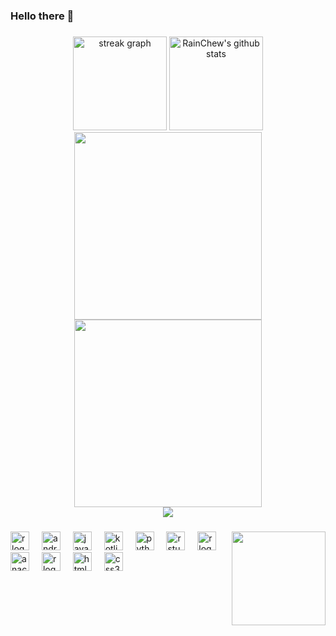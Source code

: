 ### Hello there 👋

<!--
**RainChew/RainChew** is a ✨ _special_ ✨ repository because its `README.md` (this file) appears on your GitHub profile.

Here are some ideas to get you started:

- 🔭 I’m currently working on ...
- 🌱 I’m currently learning ...
- 👯 I’m looking to collaborate on ...
- 🤔 I’m looking for help with ...
- 💬 Ask me about ...
- 📫 How to reach me: ...
- 😄 Pronouns: ...
- ⚡ Fun fact: ...
-->

<!--
<h2 align="left">Hi 👋! My name is ... and I'm a ..., from ....</h2>
-->

###

<div align="center">
<!--   <img src="https://github-readme-stats.vercel.app/api?username=RainChew&hide_title=false&hide_rank=false&show_icons=true&include_all_commits=true&count_private=true&disable_animations=false&theme=dracula&locale=en&hide_border=false" height="150" alt="stats graph"  /> -->
<!-- <a href="https://github.com/RainChew/github-readme-stats"> -->
<!-- </a> -->
<!--   <img align="center" src="https://github-readme-stats.vercel.app/api/top-langs/?username=RainChewa&layout=compact&theme=buefy&hide_border=true" /></a> | -->
  <div align="center">

  <img src="https://streak-stats.demolab.com?user=RainChew&locale=en&mode=daily&theme=radical&hide_border=true&border_radius=5" height="150" alt="streak graph"  />
  <img src="https://github-readme-stats.vercel.app/api?username=RainChew&rank_icon=github&include_all_commits=true&theme=radical&hide_border=true" alt="RainChew's github stats"  height="150"/>
  </div>
<div align="center">

  <img src="https://github-readme-stats.vercel.app/api/top-langs/?username=RainChew&layout=donut-vertical&theme=radical&hide_border=true&langs_count=8&hide=jupyter%20notebook&card_width=230" height="300" />
  <img src="http://github-profile-summary-cards.vercel.app/api/cards/productive-time?username=RainChew&theme=2077&utcOffset=+8" height="300"/>
  </div>

<img src="https://github-contribution-graph.ez4o.com/?username=RainChew&last_n_days=14&img_url=https://i0.wp.com/simg.catt.top/mw2000/006yt1Omgy1hwbjt6jdfrg30ve0hhx6p.gif" />

<!-- <img src="https://github-readme-stats.vercel.app/api/top-langs?username=RainChew&locale=en&hide_title=false&layout=compact&card_width=320&langs_count=5&theme=dracula&hide_border=false" height="150" alt="languages graph"  /> -->
</div>

###

<img align="right" height="150" src="https://clipart-library.com/image_gallery/n1582574.gif"  />

###

<div align="left">
  <img src="https://cdn.jsdelivr.net/gh/devicons/devicon/icons/c/c-original.svg" height="30" alt="r logo"  />
  <img width="12" />
  <img src="https://cdn.jsdelivr.net/gh/devicons/devicon/icons/androidstudio/androidstudio-original.svg" height="30" alt="androidstudio logo"  />
  <img width="12" />
  <img src="https://cdn.jsdelivr.net/gh/devicons/devicon/icons/java/java-original.svg" height="30" alt="java logo"  />
  <img width="12" />
  <img src="https://cdn.jsdelivr.net/gh/devicons/devicon/icons/kotlin/kotlin-original.svg" height="30" alt="kotlin logo"  />
  <img width="12" />
  <img src="https://cdn.jsdelivr.net/gh/devicons/devicon/icons/python/python-original.svg" height="30" alt="python logo"  />
  <img width="12" />
  <img src="https://cdn.jsdelivr.net/gh/devicons/devicon/icons/rstudio/rstudio-original.svg" height="30" alt="rstudio logo"  />
  <img width="12" />
  <img src="https://cdn.jsdelivr.net/gh/devicons/devicon/icons/r/r-original.svg" height="30" alt="r logo"  />
  <img width="12" />
  <img src="https://cdn.jsdelivr.net/gh/devicons/devicon/icons/anaconda/anaconda-original.svg" height="30" alt="anaconda logo"  />
  <img width="12" />
  <img src="https://cdn.jsdelivr.net/gh/devicons/devicon/icons/jupyter/jupyter-original.svg" height="30" alt="r logo"  />
  <img width="12" />
  <img src="https://cdn.jsdelivr.net/gh/devicons/devicon/icons/html5/html5-original.svg" height="30" alt="html5 logo"  />
  <img width="12" />
  <img src="https://cdn.jsdelivr.net/gh/devicons/devicon/icons/css3/css3-original.svg" height="30" alt="css3 logo"  />
</div>

###

<div align="left">
</div>

###

<br clear="both">

<!--
<img src="https://raw.githubusercontent.com/RainChew/RainChew/output/snake.svg" alt="Snake animation" />
-->

###

